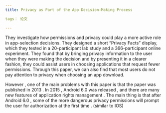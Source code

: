 ```yaml
---
title: Privacy as Part of the App Decision-Making Process

tags： 论文

---
```


They investigate how permissions and privacy could play a more active role in app-selection decisions. They designed a short “Privacy Facts” display, which they tested in a 20-participant lab study and a 366-participant online experiment. They found that by bringing privacy information to the user when they were making the decision and by presenting it in a clearer fashion, they could assist users in choosing applications that request fewer permissions. 
Through this paper, we can also find that most users do not pay attention to privacy when choosing an app download.

However , one of the main problems with this paper is that the paper was published in 2013 . In 2015 , Android 6.0 was released , and there are many new features of application rights management . The main thing is that after Android 6.0 , some of the more dangerous privacy permissions will prompt the user for authorization at the first time . (similar to IOS)



